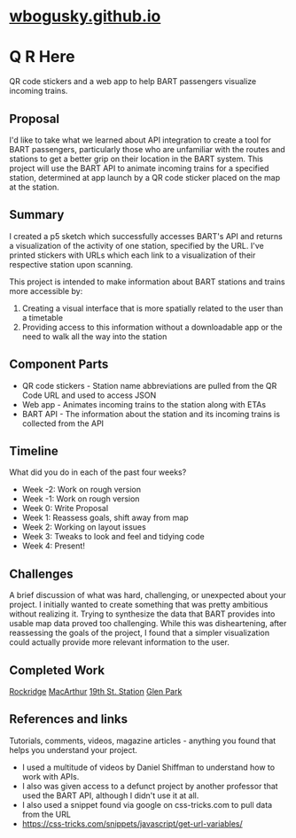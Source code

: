 # [wbogusky.github.io](wbogusky.github.io, "QR HERE")

# Q R Here
QR code stickers and a web app to help BART passengers visualize incoming trains.

## Proposal
I'd like to take what we learned about API integration to create a tool for BART passengers, particularly those who are unfamiliar with the routes and stations to get a better grip on their location in the BART system. This project will use the BART API to animate incoming trains for a specified station, determined at app launch by a QR code sticker placed on the map at the station.

## Summary
I created a p5 sketch which successfully accesses BART's API and returns a visualization of the activity of one station, specified by the URL. I've printed stickers with URLs which each link to a visualization of their respective station upon scanning.

This project is intended to make information about BART stations and trains
more accessible by:
1. Creating a visual interface that is more spatially related to the user than a timetable
2. Providing access to this information without a downloadable app or the need to walk all the way into the station

## Component Parts
- QR code stickers - Station name abbreviations are pulled from the QR Code URL and used to access JSON
- Web app - Animates incoming trains to the station along with ETAs
- BART API - The information about the station and its incoming trains is collected from the API

## Timeline
What did you do in each of the past four weeks?

- Week -2: Work on rough version
- Week -1: Work on rough version
- Week 0: Write Proposal
- Week 1: Reassess goals, shift away from map
- Week 2: Working on layout issues
- Week 3: Tweaks to look and feel and tidying code
- Week 4: Present!

## Challenges
A brief discussion of what was hard, challenging, or unexpected about your project.
I initially wanted to create something that was pretty ambitious without realizing it. Trying to synthesize the data that BART provides into usable map data proved too challenging. While this was disheartening, after reassessing the goals of the project, I found that a simpler visualization could actually provide more relevant information to the user.

## Completed Work
[Rockridge](/IMG_4485.PNG "rock")
[MacArthur](/IMG_4486.PNG "mcar")
[19th St. Station](/IMG_4488.PNG "19th")
[Glen Park](/IMG_4489.PNG "glen")

## References and links
Tutorials, comments, videos, magazine articles - anything you found that helps you understand your project.
- I used a multitude of videos by Daniel Shiffman to understand how to work with APIs.
- I also was given access to a defunct project by another professor that used the BART API, although I didn't use it at all.
- I also used a snippet found via google on css-tricks.com to pull data from the URL
- https://css-tricks.com/snippets/javascript/get-url-variables/
